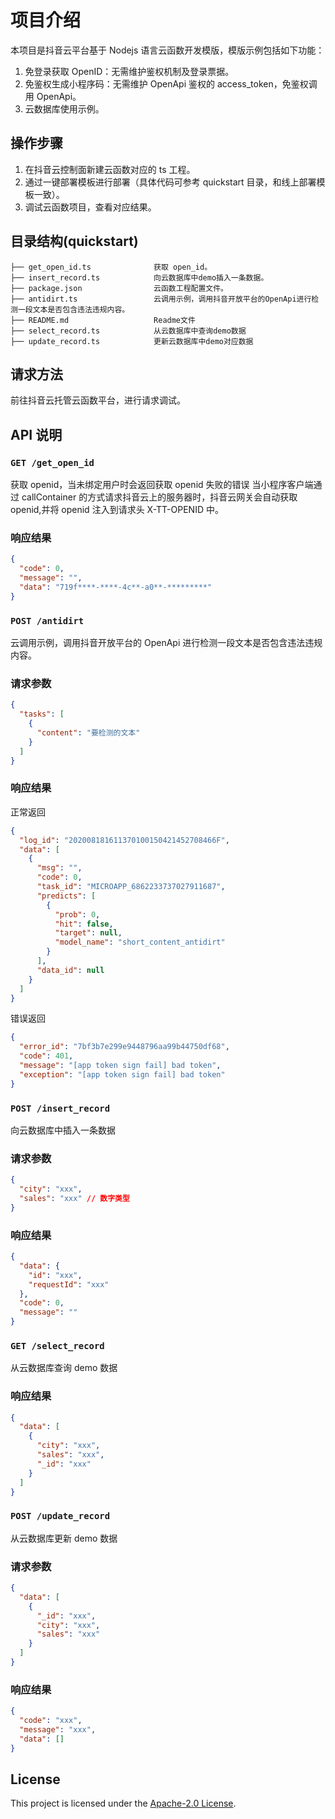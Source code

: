 # 项目介绍

本项目是抖音云平台基于 Nodejs 语言云函数开发模版，模版示例包括如下功能：

1. 免登录获取 OpenID：无需维护鉴权机制及登录票据。
2. 免鉴权生成小程序码：无需维护 OpenApi 鉴权的 access_token，免鉴权调用 OpenApi。
3. 云数据库使用示例。

## 操作步骤

1. 在抖音云控制面新建云函数对应的 ts 工程。
2. 通过一键部署模板进行部署（具体代码可参考 quickstart 目录，和线上部署模板一致）。
3. 调试云函数项目，查看对应结果。

## 目录结构(quickstart)

```
├── get_open_id.ts              获取 open_id。
├── insert_record.ts            向云数据库中demo插入一条数据。
├── package.json                云函数工程配置文件。
├── antidirt.ts                 云调用示例，调用抖音开放平台的OpenApi进行检测一段文本是否包含违法违规内容。
├── README.md                   Readme文件
├── select_record.ts            从云数据库中查询demo数据
├── update_record.ts            更新云数据库中demo对应数据

```

## 请求方法

前往抖音云托管云函数平台，进行请求调试。

## API 说明

### `GET /get_open_id`

获取 openid，当未绑定用户时会返回获取 openid 失败的错误
当小程序客户端通过 callContainer 的方式请求抖音云上的服务器时，抖音云网关会自动获取 openid,并将 openid 注入到请求头 X-TT-OPENID 中。

### 响应结果

```json
{
  "code": 0,
  "message": "",
  "data": "719f****-****-4c**-a0**-*********"
}
```

### `POST /antidirt`

云调用示例，调用抖音开放平台的 OpenApi 进行检测一段文本是否包含违法违规内容。

### 请求参数

```json
{
  "tasks": [
    {
      "content": "要检测的文本"
    }
  ]
}
```

### 响应结果

正常返回

```json
{
  "log_id": "202008181611370100150421452708466F",
  "data": [
    {
      "msg": "",
      "code": 0,
      "task_id": "MICROAPP_6862233737027911687",
      "predicts": [
        {
          "prob": 0,
          "hit": false,
          "target": null,
          "model_name": "short_content_antidirt"
        }
      ],
      "data_id": null
    }
  ]
}
```

错误返回

```json
{
  "error_id": "7bf3b7e299e9448796aa99b44750df68",
  "code": 401,
  "message": "[app token sign fail] bad token",
  "exception": "[app token sign fail] bad token"
}
```

### `POST /insert_record`

向云数据库中插入一条数据

### 请求参数

```json
{
  "city": "xxx",
  "sales": "xxx" // 数字类型
}
```

### 响应结果

```json
{
  "data": {
    "id": "xxx",
    "requestId": "xxx"
  },
  "code": 0,
  "message": ""
}
```

### `GET /select_record`

从云数据库查询 demo 数据

### 响应结果

```json
{
  "data": [
    {
      "city": "xxx",
      "sales": "xxx",
      "_id": "xxx"
    }
  ]
}
```

### `POST /update_record`

从云数据库更新 demo 数据

### 请求参数

```json
{
  "data": [
    {
      "_id": "xxx",
      "city": "xxx",
      "sales": "xxx"
    }
  ]
}
```

### 响应结果

```json
{
  "code": "xxx",
  "message": "xxx",
  "data": []
}
```

## License

This project is licensed under the [Apache-2.0 License](LICENSE).
